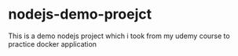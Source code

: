 # nodejs-demo-proejct
This is a demo nodejs project which i took from my udemy course to practice docker application
